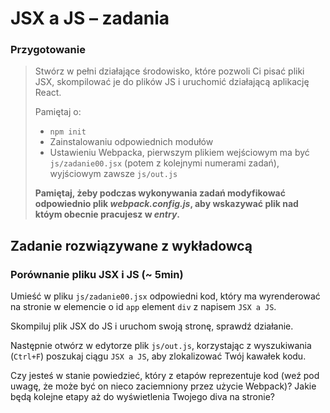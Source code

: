 # JSX a JS &ndash; zadania

### Przygotowanie

> Stwórz w pełni działające środowisko, które pozwoli Ci pisać pliki JSX, skompilować je do plików JS i uruchomić działającą aplikację React.
> 
> Pamiętaj o:
> - ```npm init```
> - Zainstalowaniu odpowiednich modułów
> - Ustawieniu Webpacka, pierwszym plikiem wejściowym ma być `js/zadanie00.jsx` (potem z kolejnymi numerami zadań), wyjściowym zawsze `js/out.js`
>
> **Pamiętaj, żeby podczas wykonywania zadań modyfikować odpowiednio plik _webpack.config.js_, aby wskazywać plik nad któym obecnie pracujesz w _entry_.**


## Zadanie rozwiązywane z wykładowcą

### Porównanie pliku JSX i JS (~ 5min)

Umieść w pliku `js/zadanie00.jsx` odpowiedni kod, który ma wyrenderować na stronie w elemencie o id `app` element `div` z napisem `JSX a JS`.

Skompiluj plik JSX do JS i uruchom swoją stronę, sprawdź działanie.

Następnie otwórz w edytorze plik `js/out.js`, korzystając z wyszukiwania (`Ctrl+F`) poszukaj ciągu `JSX a JS`, aby zlokalizować Twój kawałek kodu.

Czy jesteś w stanie powiedzieć, który z etapów reprezentuje kod (weź pod uwagę, że może być on nieco zaciemniony przez użycie Webpack)? Jakie będą kolejne etapy aż do wyświetlenia Twojego diva na stronie?
